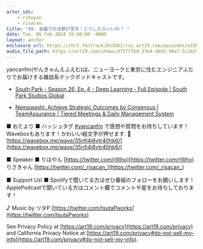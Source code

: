 ```yaml
---
actor_ids:
    - rihoyan
    - risacan
title: "49. 会議での沈黙が苦手！どうしたらいいの？ "
date: Tue, 06 Feb 2024 15:00:00 -0000
layout: anchor
enclosure_url: https://chrt.fm/track/D33GD1/rss.art19.com/episodes/e33bfc86-6b11-403c-af34-de0f15fab1ca.mp3?rss_browser=BAhJIglSdWJ5BjoGRVQ%3D--b5256dfb3e291f0e61e613b6a95f6f144da168ba
audio_file_path: https://art19.com/shows/df57f7bd-37e4-465d-90a7-5c18294f290b/episodes/e33bfc86-6b11-403c-af34-de0f15fab1ca/embed
---
```


yancanfm(やんきゃんえふえむ)は、ニューヨークと東京に住むエンジニアふたりでお届けする雑談系テックポッドキャストです。

- [South Park - Season 26, Ep. 4 - Deep Learning - Full Episode \| South Park Studios Global](https://www.southparkstudios.com/episodes/8byci4/south-park-deep-learning-season-26-ep-4)

- [Nemawashi: Achieve Strategic Outcomes by Consensus \| TeamAssurance \| Tiered Meetings & Daily Management System](https://teamassurance.com/blog/nemawashi-strategic-outcomes/)

■ おたより ■
ハッシュタグ [⁠#yancanfm](https://twitter.com/search?q=%E2%81%A0%23yancanfm&src=typed_query&f=live) で感想や質問をお待ちしています！
Waveboxもあります！かわいい絵文字が押せます. 🥰
[https://wavebox.me/wave/35nfi4i6ytr40hk6/⁠](https://wavebox.me/wave/35nfi4i6ytr40hk6/⁠)

■ Speaker ■
りほやん [⁠https://twitter.com/rllllho⁠](https://twitter.com/rllllho)
りさきゃん [⁠https://twitter.com/_risacan_⁠](https://twitter.com/_risacan_⁠)

■ Support Us! ■
Spotifyで聞いてる方はぜひ番組のフォローをお願いします！
ApplePodcastで聞いている方はコメント欄でコメントや星をお待ちしております！

♪ Music by ツタP [⁠https://twitter.com/tsutaPworks⁠](https://twitter.com/tsutaPworks)

See Privacy Policy at [https://art19.com/privacy](https://art19.com/privacy) and California Privacy Notice at [https://art19.com/privacy#do-not-sell-my-info](https://art19.com/privacy#do-not-sell-my-info).
